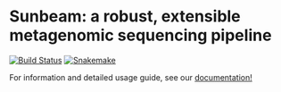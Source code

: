 # Sunbeam: a robust, extensible metagenomic sequencing pipeline 


[![Build Status](https://travis-ci.org/sunbeam-labs/sunbeam.svg?branch=dev)](https://travis-ci.org/eclarke/sunbeam) 
[![Snakemake](https://img.shields.io/badge/snakemake-≥3.5.2-brightgreen.svg?style=flat)](http://snakemake.bitbucket.org)

For information and detailed usage guide, see our [documentation!](https://sunbeam.readthedocs.io)


